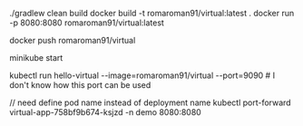 ./gradlew clean build
docker build -t romaroman91/virtual:latest .
docker run -p 8080:8080 romaroman91/virtual:latest 

docker push romaroman91/virtual 

minikube start

kubectl run hello-virtual --image=romaroman91/virtual --port=9090 # I don't know how this port can be used

// need define pod name instead of deployment name
kubectl port-forward    virtual-app-758bf9b674-ksjzd    -n demo 8080:8080
